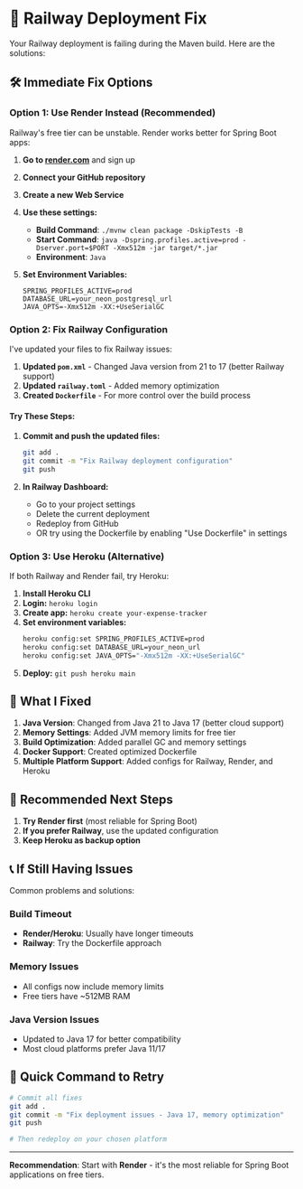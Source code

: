 # 🚀 Railway Deployment Fix

Your Railway deployment is failing during the Maven build. Here are the solutions:

## 🛠️ **Immediate Fix Options**

### **Option 1: Use Render Instead (Recommended)**

Railway's free tier can be unstable. Render works better for Spring Boot apps:

1. **Go to [render.com](https://render.com)** and sign up
2. **Connect your GitHub repository**
3. **Create a new Web Service**
4. **Use these settings:**
   - **Build Command**: `./mvnw clean package -DskipTests -B`
   - **Start Command**: `java -Dspring.profiles.active=prod -Dserver.port=$PORT -Xmx512m -jar target/*.jar`
   - **Environment**: `Java`

5. **Set Environment Variables:**
   ```
   SPRING_PROFILES_ACTIVE=prod
   DATABASE_URL=your_neon_postgresql_url
   JAVA_OPTS=-Xmx512m -XX:+UseSerialGC
   ```

### **Option 2: Fix Railway Configuration**

I've updated your files to fix Railway issues:

1. **Updated `pom.xml`** - Changed Java version from 21 to 17 (better Railway support)
2. **Updated `railway.toml`** - Added memory optimization
3. **Created `Dockerfile`** - For more control over the build process

#### **Try These Steps:**

1. **Commit and push the updated files:**
   ```bash
   git add .
   git commit -m "Fix Railway deployment configuration"
   git push
   ```

2. **In Railway Dashboard:**
   - Go to your project settings
   - Delete the current deployment
   - Redeploy from GitHub
   - OR try using the Dockerfile by enabling "Use Dockerfile" in settings

### **Option 3: Use Heroku (Alternative)**

If both Railway and Render fail, try Heroku:

1. **Install Heroku CLI**
2. **Login:** `heroku login`
3. **Create app:** `heroku create your-expense-tracker`
4. **Set environment variables:**
   ```bash
   heroku config:set SPRING_PROFILES_ACTIVE=prod
   heroku config:set DATABASE_URL=your_neon_url
   heroku config:set JAVA_OPTS="-Xmx512m -XX:+UseSerialGC"
   ```
5. **Deploy:** `git push heroku main`

## 🔧 **What I Fixed**

1. **Java Version**: Changed from Java 21 to Java 17 (better cloud support)
2. **Memory Settings**: Added JVM memory limits for free tier
3. **Build Optimization**: Added parallel GC and memory settings
4. **Docker Support**: Created optimized Dockerfile
5. **Multiple Platform Support**: Added configs for Railway, Render, and Heroku

## 🎯 **Recommended Next Steps**

1. **Try Render first** (most reliable for Spring Boot)
2. **If you prefer Railway**, use the updated configuration
3. **Keep Heroku as backup option**

## 📞 **If Still Having Issues**

Common problems and solutions:

### **Build Timeout**
- **Render/Heroku**: Usually have longer timeouts
- **Railway**: Try the Dockerfile approach

### **Memory Issues**
- All configs now include memory limits
- Free tiers have ~512MB RAM

### **Java Version Issues**
- Updated to Java 17 for better compatibility
- Most cloud platforms prefer Java 11/17

## 🚀 **Quick Command to Retry**

```bash
# Commit all fixes
git add .
git commit -m "Fix deployment issues - Java 17, memory optimization"
git push

# Then redeploy on your chosen platform
```

---

**Recommendation**: Start with **Render** - it's the most reliable for Spring Boot applications on free tiers.
